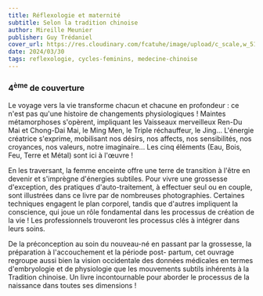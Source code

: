 ```yaml
---
title: Réflexologie et maternité
subtitle: Selon la tradition chinoise
author: Mireille Meunier
publisher: Guy Trédaniel
cover_url: https://res.cloudinary.com/fcatuhe/image/upload/c_scale,w_512/v1711899163/raphaele-rodellar.fr/bibliotheque/9782813228673.jpg
date: 2024/03/30
tags: reflexologie, cycles-feminins, medecine-chinoise
---
```


### 4<sup>ème</sup> de couverture

Le voyage vers la vie transforme chacun et chacune en profondeur : ce n'est pas qu'une histoire de changements physiologiques ! Maintes métamorphoses s'opèrent, impliquant les Vaisseaux merveilleux Ren-Du Mai et Chong-Dai Mai, le Ming Men, le Triple réchauffeur, le Jing... L'énergie créatrice s'exprime, mobilisant nos désirs, nos affects, nos sensibilités, nos croyances, nos valeurs, notre imaginaire... Les cinq éléments (Eau, Bois, Feu, Terre et Métal) sont ici à l'œuvre !

En les traversant, la femme enceinte offre une terre de transition à l'être en devenir et s'imprègne d'énergies subtiles. Pour vivre une grossesse d'exception, des pratiques d'auto-traitement, à effectuer seul ou en couple, sont illustrées dans ce livre par de nombreuses photographies. Certaines techniques engagent le plan corporel, tandis que d'autres impliquent la conscience, qui joue un rôle fondamental dans les processus de création de la vie ! Les professionnels trouveront les processus clés à intégrer dans leurs soins.

De la préconception au soin du nouveau-né en passant par la grossesse, la préparation à l'accouchement et la période post- partum, cet ouvrage regroupe aussi bien la vision occidentale des données médicales en termes d'embryologie et de physiologie que les mouvements subtils inhérents à la Tradition chinoise. Un livre incontournable pour aborder le processus de la naissance dans toutes ses dimensions !
